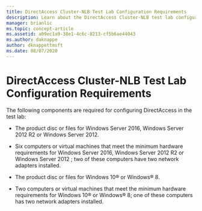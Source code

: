 ```yaml
---
title: DirectAccess Cluster-NLB Test Lab Configuration Requirements
description: Learn about the DirectAccess Cluster-NLB test lab configuration requirements.
manager: brianlic
ms.topic: concept-article
ms.assetid: a09ec1a9-38e1-4c6c-8213-cf5b6ae44043
ms.author: daknappe
author: dknappettmsft
ms.date: 08/07/2020
---
```

# DirectAccess Cluster-NLB Test Lab Configuration Requirements

The following components are required for configuring DirectAccess in the test lab:

-   The product disc or files for  Windows Server 2016, Windows Server 2012 R2 or Windows Server 2012.

-   Six computers or virtual machines that meet the minimum hardware requirements for  Windows Server 2016,  Windows Server 2012 R2  or  Windows Server 2012 ; two of these computers have two network adapters installed.

-   The product disc or files for Windows 10&reg; or Windows&reg; 8.

-   Two computers or virtual machines that meet the minimum hardware requirements for Windows 10&reg; or Windows&reg; 8; one of these computers has two network adapters installed.
